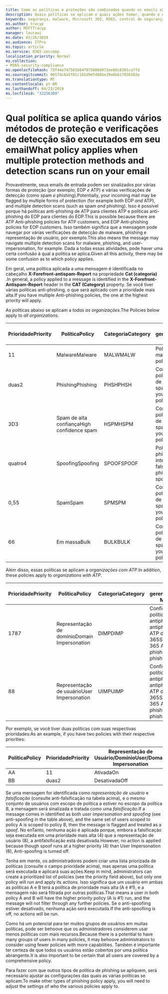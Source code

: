 ```yaml
---
title: Como as políticas e proteções são combinadas quando os emails são sinalizados em vermelho
description: Quais políticas se aplicam e quais ações tomar, quando o email está marcado como malware, spam, spam de alta confiança, phishing e massa por EOP e/ou ATP.
keywords: segurança, malware, Microsoft 365, M365, central de segurança, ATP, Windows Defender ATP, Office 365 ATP, Azure ATP
ms.author: tracyp
author: MSFTTracyp
manager: laurawi
ms.date: 03/26/2019
ms.audience: ITPro
ms.topic: article
ms.service: O365-seccomp
localization_priority: Normal
ms.collection:
- M365-security-compliance
ms.openlocfilehash: 73f44e747581664f075608d972ee80c8381ca7fd
ms.sourcegitcommit: 0017dc6a5f81c165d9dfd88be39a6bb17856582e
ms.translationtype: MT
ms.contentlocale: pt-BR
ms.lasthandoff: 04/23/2019
ms.locfileid: "32256309"
---
```

# <a name="what-policy-applies-when-multiple-protection-methods-and-detection-scans-run-on-your-email"></a><span data-ttu-id="ccc96-104">Qual política se aplica quando vários métodos de proteção e verificações de detecção são executados em seu email</span><span class="sxs-lookup"><span data-stu-id="ccc96-104">What policy applies when multiple protection methods and detection scans run on your email</span></span>

<span data-ttu-id="ccc96-105">Provavelmente, seus emails de entrada podem ser sinalizados por várias formas de proteção (por exemplo, EOP *e* ATP) e várias verificações de detecção (como spam *e* phishing).</span><span class="sxs-lookup"><span data-stu-id="ccc96-105">Potentially, your incoming mail may be flagged by multiple forms of protection (for example both EOP *and* ATP), and multiple detection scans (such as spam *and* phishing).</span></span> <span data-ttu-id="ccc96-106">Isso é possível porque há políticas anti-phishing de ATP para clientes ATP e políticas anti-phishing do EOP para clientes do EOP.</span><span class="sxs-lookup"><span data-stu-id="ccc96-106">This is possible because there are ATP Anti-phishing policies for ATP customers, and EOP Anti-phishing policies for EOP customers.</span></span> <span data-ttu-id="ccc96-107">Isso também significa que a mensagem pode navegar por várias verificações de detecção de malware, phishing e representação de usuário, por exemplo.</span><span class="sxs-lookup"><span data-stu-id="ccc96-107">This also means the message may navigate multiple detection scans for malware, phishing, and user-impersonation, for example.</span></span> <span data-ttu-id="ccc96-108">Dada a todas essas atividades, pode haver uma certa confusão à qual a política se aplica.</span><span class="sxs-lookup"><span data-stu-id="ccc96-108">Given all this activity, there may be some confusion as to which policy applies.</span></span>

<span data-ttu-id="ccc96-109">Em geral, uma política aplicada a uma mensagem é identificada no cabeçalho **X-Forefront-antispam-Report** na propriedade **Cat (categoria)** .</span><span class="sxs-lookup"><span data-stu-id="ccc96-109">In general, a policy applied to a message is identified in the **X-Forefront-Antispam-Report** header in the **CAT (Category)** property.</span></span> <span data-ttu-id="ccc96-110">Se você tiver várias políticas anti-phishing, o que será aplicado com a prioridade mais alta.</span><span class="sxs-lookup"><span data-stu-id="ccc96-110">If you have multiple Anti-phishing policies, the one at the highest priority will apply.</span></span>

<span data-ttu-id="ccc96-111">As políticas abaixo se aplicam a _todas as organizações_.</span><span class="sxs-lookup"><span data-stu-id="ccc96-111">The Policies below apply to _all organizations_.</span></span>

|<span data-ttu-id="ccc96-112">Prioridade</span><span class="sxs-lookup"><span data-stu-id="ccc96-112">Priority</span></span> |<span data-ttu-id="ccc96-113">Política</span><span class="sxs-lookup"><span data-stu-id="ccc96-113">Policy</span></span>  |<span data-ttu-id="ccc96-114">Categoria</span><span class="sxs-lookup"><span data-stu-id="ccc96-114">Category</span></span>  |<span data-ttu-id="ccc96-115">Onde gerenciado</span><span class="sxs-lookup"><span data-stu-id="ccc96-115">Where Managed</span></span> |
|---------|---------|---------|---------|
|<span data-ttu-id="ccc96-116">1</span><span class="sxs-lookup"><span data-stu-id="ccc96-116">1</span></span>     | <span data-ttu-id="ccc96-117">Malware</span><span class="sxs-lookup"><span data-stu-id="ccc96-117">Malware</span></span>      | <span data-ttu-id="ccc96-118">MALW</span><span class="sxs-lookup"><span data-stu-id="ccc96-118">MALW</span></span>      | <span data-ttu-id="ccc96-119">Política de malware</span><span class="sxs-lookup"><span data-stu-id="ccc96-119">Malware policy</span></span>   |
|<span data-ttu-id="ccc96-120">duas</span><span class="sxs-lookup"><span data-stu-id="ccc96-120">2</span></span>     | <span data-ttu-id="ccc96-121">Phishing</span><span class="sxs-lookup"><span data-stu-id="ccc96-121">Phishing</span></span>     | <span data-ttu-id="ccc96-122">PHSH</span><span class="sxs-lookup"><span data-stu-id="ccc96-122">PHSH</span></span>     | <span data-ttu-id="ccc96-123">Configurar suas políticas de filtro de spam</span><span class="sxs-lookup"><span data-stu-id="ccc96-123">Configure your spam filter policies</span></span>     |
|<span data-ttu-id="ccc96-124">3D</span><span class="sxs-lookup"><span data-stu-id="ccc96-124">3</span></span>     | <span data-ttu-id="ccc96-125">Spam de alta confiança</span><span class="sxs-lookup"><span data-stu-id="ccc96-125">High confidence spam</span></span>      | <span data-ttu-id="ccc96-126">HSPM</span><span class="sxs-lookup"><span data-stu-id="ccc96-126">HSPM</span></span>        | <span data-ttu-id="ccc96-127">Configurar suas políticas de filtro de spam</span><span class="sxs-lookup"><span data-stu-id="ccc96-127">Configure your spam filter policies</span></span>        |
|<span data-ttu-id="ccc96-128">quatro</span><span class="sxs-lookup"><span data-stu-id="ccc96-128">4</span></span>     | <span data-ttu-id="ccc96-129">Spoofing</span><span class="sxs-lookup"><span data-stu-id="ccc96-129">Spoofing</span></span>        | <span data-ttu-id="ccc96-130">SPOOF</span><span class="sxs-lookup"><span data-stu-id="ccc96-130">SPOOF</span></span>        | <span data-ttu-id="ccc96-131">Política anti-phishing, inteligência de falsificação</span><span class="sxs-lookup"><span data-stu-id="ccc96-131">Anti-phishing policy, spoof intelligence</span></span>        |
|<span data-ttu-id="ccc96-132">0,5</span><span class="sxs-lookup"><span data-stu-id="ccc96-132">5</span></span>     | <span data-ttu-id="ccc96-133">Spam</span><span class="sxs-lookup"><span data-stu-id="ccc96-133">Spam</span></span>         | <span data-ttu-id="ccc96-134">SPM</span><span class="sxs-lookup"><span data-stu-id="ccc96-134">SPM</span></span>         | <span data-ttu-id="ccc96-135">Configurar suas políticas de filtro de spam</span><span class="sxs-lookup"><span data-stu-id="ccc96-135">Configure your spam filter policies</span></span>         |
|<span data-ttu-id="ccc96-136">6</span><span class="sxs-lookup"><span data-stu-id="ccc96-136">6</span></span>     | <span data-ttu-id="ccc96-137">Em massa</span><span class="sxs-lookup"><span data-stu-id="ccc96-137">Bulk</span></span>         | <span data-ttu-id="ccc96-138">BULK</span><span class="sxs-lookup"><span data-stu-id="ccc96-138">BULK</span></span>        | <span data-ttu-id="ccc96-139">Configurar suas políticas de filtro de spam</span><span class="sxs-lookup"><span data-stu-id="ccc96-139">Configure your spam filter policies</span></span>         |

<span data-ttu-id="ccc96-140">Além disso, essas políticas se aplicam a _organizações com ATP_.</span><span class="sxs-lookup"><span data-stu-id="ccc96-140">In addition, these policies apply to _organizations with ATP_.</span></span>

|<span data-ttu-id="ccc96-141">Prioridade</span><span class="sxs-lookup"><span data-stu-id="ccc96-141">Priority</span></span> |<span data-ttu-id="ccc96-142">Política</span><span class="sxs-lookup"><span data-stu-id="ccc96-142">Policy</span></span>  |<span data-ttu-id="ccc96-143">Categoria</span><span class="sxs-lookup"><span data-stu-id="ccc96-143">Category</span></span>  |<span data-ttu-id="ccc96-144">Onde gerenciado</span><span class="sxs-lookup"><span data-stu-id="ccc96-144">Where Managed</span></span> |
|---------|---------|---------|---------|
|<span data-ttu-id="ccc96-145">178</span><span class="sxs-lookup"><span data-stu-id="ccc96-145">7</span></span>     | <span data-ttu-id="ccc96-146">Representação de domínio</span><span class="sxs-lookup"><span data-stu-id="ccc96-146">Domain Impersonation</span></span>         | <span data-ttu-id="ccc96-147">DIMP</span><span class="sxs-lookup"><span data-stu-id="ccc96-147">DIMP</span></span>         | <span data-ttu-id="ccc96-148"> Configurar políticas antiphishing e antiphishing da ATP do Office 365</span><span class="sxs-lookup"><span data-stu-id="ccc96-148">Set up Office 365 ATP anti-phishing and anti-phishing policies</span></span>        |
|<span data-ttu-id="ccc96-149">8</span><span class="sxs-lookup"><span data-stu-id="ccc96-149">8</span></span>     | <span data-ttu-id="ccc96-150">Representação de usuário</span><span class="sxs-lookup"><span data-stu-id="ccc96-150">User Impersonation</span></span>        | <span data-ttu-id="ccc96-151">UIMP</span><span class="sxs-lookup"><span data-stu-id="ccc96-151">UIMP</span></span>         | <span data-ttu-id="ccc96-152"> Configurar políticas antiphishing e antiphishing da ATP do Office 365</span><span class="sxs-lookup"><span data-stu-id="ccc96-152">Set up Office 365 ATP anti-phishing and anti-phishing policies</span></span>         |

<span data-ttu-id="ccc96-153">Por exemplo, se você tiver duas políticas com suas respectivas prioridades:</span><span class="sxs-lookup"><span data-stu-id="ccc96-153">As an example, if you have two policies with their respective priorities:</span></span>

|<span data-ttu-id="ccc96-154">Política</span><span class="sxs-lookup"><span data-stu-id="ccc96-154">Policy</span></span>  |<span data-ttu-id="ccc96-155">Prioridade</span><span class="sxs-lookup"><span data-stu-id="ccc96-155">Priority</span></span>  |<span data-ttu-id="ccc96-156">Representação de Usuário/Domínio</span><span class="sxs-lookup"><span data-stu-id="ccc96-156">User/Domain Impersonation</span></span>  |<span data-ttu-id="ccc96-157">Antifalsificação</span><span class="sxs-lookup"><span data-stu-id="ccc96-157">Anti-spoofing</span></span>  |
|---------|---------|---------|---------|
|<span data-ttu-id="ccc96-158">A</span><span class="sxs-lookup"><span data-stu-id="ccc96-158">A</span></span>     | <span data-ttu-id="ccc96-159">1</span><span class="sxs-lookup"><span data-stu-id="ccc96-159">1</span></span>        | <span data-ttu-id="ccc96-160">Ativada</span><span class="sxs-lookup"><span data-stu-id="ccc96-160">On</span></span>        |<span data-ttu-id="ccc96-161">Desativada</span><span class="sxs-lookup"><span data-stu-id="ccc96-161">Off</span></span>         |
|<span data-ttu-id="ccc96-162">B</span><span class="sxs-lookup"><span data-stu-id="ccc96-162">B</span></span>     | <span data-ttu-id="ccc96-163">duas</span><span class="sxs-lookup"><span data-stu-id="ccc96-163">2</span></span>        | <span data-ttu-id="ccc96-164">Desativada</span><span class="sxs-lookup"><span data-stu-id="ccc96-164">Off</span></span>        | <span data-ttu-id="ccc96-165">Ativada</span><span class="sxs-lookup"><span data-stu-id="ccc96-165">On</span></span>        |

<span data-ttu-id="ccc96-166">Se uma mensagem for identificada como _representação de usuário_ e _falsificação_ (consulte anti-falsificação na tabela acima), e o mesmo conjunto de usuários com escopo de política a estiver no escopo da política B, a mensagem será sinalizada e tratada como uma _falsificação_.</span><span class="sxs-lookup"><span data-stu-id="ccc96-166">If a message comes in identified as both _user impersonation_ and _spoofing_ (see anti-spoofing in the table above), and the same set of users scoped to policy A is scoped to policy B, then the message is flagged and treated as a _spoof_.</span></span> <span data-ttu-id="ccc96-167">No enTanto, nenhuma ação é aplicada porque, embora a falsificação seja executada em uma prioridade mais alta (4) que a representação de usuário (8), a antifalsificação está desativada.</span><span class="sxs-lookup"><span data-stu-id="ccc96-167">However, no action is applied because though spoof runs at a higher priority (4) than User Impersonation (8), Anti-spoofing is turned off.</span></span>

<span data-ttu-id="ccc96-168">Tenha em mente, os administradores podem criar uma lista priorizada de políticas (consulte o campo prioridade acima), mas apenas uma política será executada e aplicará suas ações.</span><span class="sxs-lookup"><span data-stu-id="ccc96-168">Keep in mind, administrators can create a prioritized list of policies (see the priority field above), but only one policy will run and apply its actions.</span></span> <span data-ttu-id="ccc96-169">Isso significa que um usuário em ambas as políticas A e B terá a política de prioridade mais alta (A é #1), e a mensagem não será filtrada por outras políticas.</span><span class="sxs-lookup"><span data-stu-id="ccc96-169">That means a user in both policy A and B will have the higher priority policy (A is #1) run, and the message will not filter through any further policies.</span></span> <span data-ttu-id="ccc96-170">Se o anti-spoofiing estiver desativado, nenhuma ação será executada.</span><span class="sxs-lookup"><span data-stu-id="ccc96-170">If the anti-spoofiing is off, no actions will be run.</span></span>

<span data-ttu-id="ccc96-171">Como há um potencial para ter muitos grupos de usuários em muitas políticas, pode ser behoove que os administradores considerem usar menos políticas com mais recursos.</span><span class="sxs-lookup"><span data-stu-id="ccc96-171">Because there is a potential to have many groups of users in many policies, it may behoove administrators to consider using fewer policies with more capabilities.</span></span> <span data-ttu-id="ccc96-172">Também é importante ter certeza de que todos os usuários estão cobertos por uma política abrangente.</span><span class="sxs-lookup"><span data-stu-id="ccc96-172">It is also important to be certain that all users are covered by a comprehensive policy.</span></span>

<span data-ttu-id="ccc96-173">Para fazer com que outros tipos de política de phishing se apliquem, será necessário ajustar as configurações das quais as várias políticas se aplicam.</span><span class="sxs-lookup"><span data-stu-id="ccc96-173">To make other types of phishing policy apply, you will need to adjust the settings of who the various policies apply to.</span></span>



